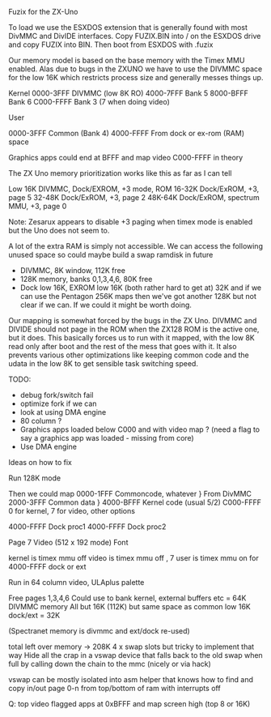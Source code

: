 Fuzix for the ZX-Uno

To load we use the ESXDOS extension that is generally found with most
DivMMC and DivIDE interfaces. Copy FUZIX.BIN into / on the ESXDOS drive and
copy FUZIX into BIN. Then boot from ESXDOS with .fuzix

Our memory model is based on the base memory with the Timex MMU enabled. Alas
due to bugs in the ZXUNO we have to use the DIVMMC space for the low 16K which
restricts process size and generally messes things up.

Kernel
0000-3FFF	DIVMMC (low 8K RO)
4000-7FFF	Bank 5
8000-BFFF	Bank 6
C000-FFFF	Bank 3 (7 when doing video)

User

0000-3FFF	Common (Bank 4)
4000-FFFF	From dock or ex-rom (RAM) space

Graphics apps could end at BFFF and map video C000-FFFF in theory

The ZX Uno memory prioritization works like this as far as I can tell

Low 16K		DIVMMC, Dock/EXROM, +3 mode, ROM
16-32K		Dock/ExROM, +3, page 5
32-48K		Dock/ExROM, +3, page 2
48K-64K		Dock/ExROM, spectrum MMU, +3, page 0

Note: Zesarux appears to disable +3 paging when timex mode is enabled but the
Uno does not seem to.

A lot of the extra RAM is simply not accessible. We can access the following
unused space so could maybe build a swap ramdisk in future
- DIVMMC, 8K window, 112K free
- 128K memory, banks 0,1,3,4,6, 80K free
- Dock low 16K, EXROM low 16K (both rather hard to get at) 32K
and if we can use the Pentagon 256K maps then we've got another 128K but
not clear if we can. If we could it might be worth doing.

Our mapping is somewhat forced by the bugs in the ZX Uno. DIVMMC and DIVIDE
should not page in the ROM when the ZX128 ROM is the active one, but it
does. This basically forces us to run with it mapped, with the low 8K read
only after boot and the rest of the mess that goes with it. It also prevents
various other optimizations like keeping common code and the udata in the low
8K to get sensible task switching speed.

TODO:
-	debug fork/switch fail
-	optimize fork if we can
-	look at using DMA engine
-	80 column ?
-	Graphics apps loaded below C000 and with video map ?
	(need a flag to say a graphics app was loaded - missing from core)
-	Use DMA engine


Ideas on how to fix

Run 128K mode

Then we could map
0000-1FFF		Commoncode, whatever		} From DivMMC
2000-3FFF		Common data			}
4000-BFFF		Kernel code (usual 5/2)
C000-FFFF		0 for kernel, 7 for video, other options

4000-FFFF		Dock proc1
4000-FFFF		Dock proc2

Page 7			Video (512 x 192 mode)
			Font

kernel is timex mmu off
video is timex mmu off , 7
user is timex mmu on for 4000-FFFF dock or ext

Run in 64 column video, ULAplus palette

Free pages
1,3,4,6			Could use to bank kernel, external buffers etc
			= 64K
DIVMMC memory		All but 16K (112K) but same space as common
low 16K dock/ext	= 32K

(Spectranet memory is divmmc and ext/dock re-used)

total left over memory -> 208K
4 x swap slots but tricky to implement that way
Hide all the crap in a vswap device that falls back to the old swap when
full by calling down the chain to the mmc (nicely or via hack)

vswap can be mostly isolated into asm helper that knows how to find and copy
in/out page 0-n from top/bottom of ram with interrupts off

Q: top video flagged apps at 0xBFFF and map screen high (top 8 or 16K)
